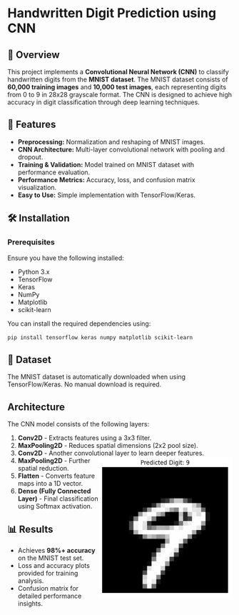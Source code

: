 # Handwritten Digit Prediction using CNN 

## 📌 Overview
This project implements a **Convolutional Neural Network (CNN)** to classify handwritten digits from the **MNIST dataset**. The MNIST dataset consists of **60,000 training images** and **10,000 test images**, each representing digits from 0 to 9 in 28x28 grayscale format. The CNN is designed to achieve high accuracy in digit classification through deep learning techniques.

## 🚀 Features
- **Preprocessing:** Normalization and reshaping of MNIST images.
- **CNN Architecture:** Multi-layer convolutional network with pooling and dropout.
- **Training & Validation:** Model trained on MNIST dataset with performance evaluation.
- **Performance Metrics:** Accuracy, loss, and confusion matrix visualization.
- **Easy to Use:** Simple implementation with TensorFlow/Keras.

## 🛠️ Installation
### Prerequisites
Ensure you have the following installed:
- Python 3.x
- TensorFlow
- Keras
- NumPy
- Matplotlib
- scikit-learn

You can install the required dependencies using:
```bash
pip install tensorflow keras numpy matplotlib scikit-learn
```

## 📂 Dataset
The MNIST dataset is automatically downloaded when using TensorFlow/Keras. No manual download is required.

## Architecture
The CNN model consists of the following layers:
1. **Conv2D** - Extracts features using a 3x3 filter.
2. **MaxPooling2D** - Reduces spatial dimensions (2x2 pool size).
3. **Conv2D** - Another convolutional layer to learn deeper features. <img src="result.png" alt="result" width="300" align="right">
4. **MaxPooling2D** - Further spatial reduction.
5. **Flatten** - Converts feature maps into a 1D vector.
6. **Dense (Fully Connected Layer)** - Final classification using Softmax activation.

## 📊 Results 
- Achieves **98%+ accuracy** on the MNIST test set.
- Loss and accuracy plots provided for training analysis.
- Confusion matrix for detailed performance insights.

